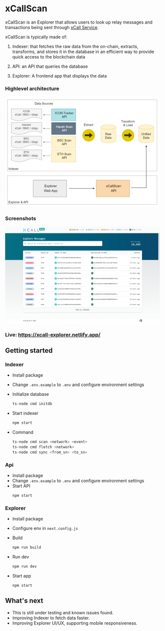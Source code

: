 # xCallScan

xCallScan is an Explorer that allows users to look up relay messages and transactions being sent through [xCall Service](https://www.xcall.dev).

xCallScan is typically made of:

1. Indexer: that fetches the raw data from the on-chain, extracts, transforms, and stores it in the database in an efficient way to provide quick access to the blockchain data

2. API: an API that queries the database

3. Explorer: A frontend app that displays the data


### Highlevel architecture

<img src="https://github.com/kryptopoo/xcallscan/blob/master/docs/screenshots/xcallscan-highlevel-architecture.png" width="800" >


### Screenshots

<img src="https://github.com/kryptopoo/xcallscan/blob/master/docs/screenshots/homepage.png" width="800" >


### Live: https://xcall-explorer.netlify.app/



## Getting started

### Indexer

- Install package
- Change `.env.example` to `.env` and configure environment settings
- Initialize database 
    ```bash
    ts-node cmd initdb
    ```

- Start indexer
    ```bash
    npm start
    ```

- Command
    ```bash
    ts-node cmd scan <network> <event>
    ts-node cmd fletch <network>
    ts-node cmd sync <from_sn> <to_sn>
    ```

### Api

- Install package
- Change `.env.example` to `.env` and configure environment settings
- Start API
    ```bash
    npm start
    ```

### Explorer

- Install package
- Configure env in `next.config.js`
- Build
    ```bash
    npm run build
    ```

- Run dev
    ```bash
    npm run dev
    ```

- Start app
    ```bash
    npm start
    ```

## What's next
- This is still under testing and known issues found.
- Improving Indexer to fetch data faster.
- Improving Explorer UI/UX, supporting mobile responsiveness.
